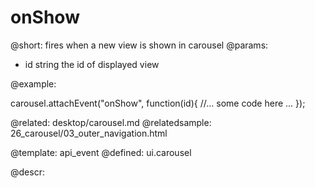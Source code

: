 onShow
=============


@short:
	fires when a new view is shown in carousel 
@params:
- id		string		the id of displayed view


@example: 
	
carousel.attachEvent("onShow", function(id){
    //... some code here ... 
});

@related:
	desktop/carousel.md
@relatedsample:
	26_carousel/03_outer_navigation.html

@template:	api_event
@defined:	ui.carousel

@descr:

	



